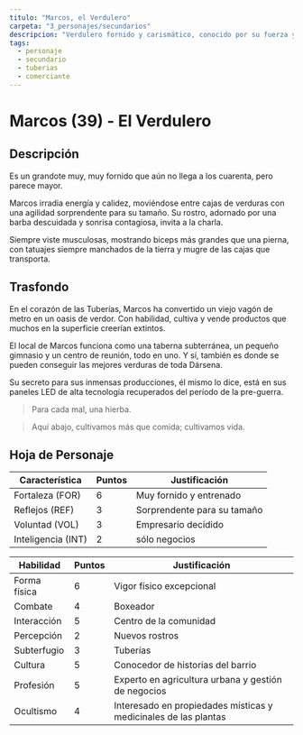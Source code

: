 ```yaml
---
titulo: "Marcos, el Verdulero"
carpeta: "3_personajes/secundarios"
descripcion: "Verdulero fornido y carismático, conocido por su fuerza y calidez en las Tuberías."
tags:
  - personaje
  - secundario
  - tuberias
  - comerciante
---
```


# Marcos (39) - El Verdulero

## Descripción

Es un grandote muy, muy fornido que aún no llega a los cuarenta, pero parece mayor.

Marcos irradia energía y calidez, moviéndose entre cajas de verduras con una agilidad sorprendente para su tamaño. Su rostro, adornado por una barba descuidada y sonrisa contagiosa, invita a la charla.

Siempre viste musculosas, mostrando biceps más grandes que una pierna, con tatuajes siempre manchados de la tierra y mugre de las cajas que transporta.

## Trasfondo

En el corazón de las Tuberías, Marcos ha convertido un viejo vagón de metro en un oasis de verdor. Con habilidad, cultiva y vende productos que muchos en la superficie creerían extintos.

El local de Marcos funciona como una taberna subterránea, un pequeño gimnasio y un centro de reunión, todo en uno. Y sí, también es donde se pueden conseguir las mejores verduras de toda Dársena.

Su secreto para sus inmensas producciones, él mismo lo dice, está en sus paneles LED de alta tecnología recuperados del período de la pre-guerra.

> Para cada mal, una hierba.

> Aquí abajo, cultivamos más que comida; cultivamos vida.

## Hoja de Personaje

| **Característica** | **Puntos** | **Justificación** |
| --- | --- | --- |
| Fortaleza (FOR) | 6 | Muy fornido y entrenado |
| Reflejos (REF) | 3 | Sorprendente para su tamaño |
| Voluntad (VOL) | 3 | Empresario decidido |
| Inteligencia (INT) | 2 | sólo negocios |

| **Habilidad** | **Puntos** | **Justificación** |
| --- | --- | --- |
| Forma física | 6 | Vigor físico excepcional |
| Combate | 4 | Boxeador |
| Interacción | 5 | Centro de la comunidad |
| Percepción | 2 | Nuevos rostros |
| Subterfugio | 3 | Tuberías |
| Cultura | 5 | Conocedor de historias del barrio |
| Profesión | 5 | Experto en agricultura urbana y gestión de negocios |
| Ocultismo | 4 | Interesado en propiedades místicas y medicinales de las plantas | 